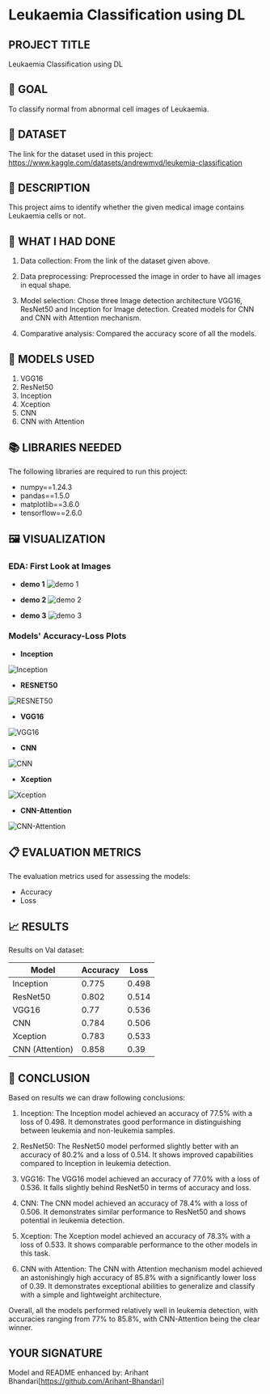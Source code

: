 # Leukaemia Classification using DL

## PROJECT TITLE

Leukaemia Classification using DL

## 🎯 GOAL

To classify normal from abnormal cell images of Leukaemia.

## 🧵 DATASET

The link for the dataset used in this project: https://www.kaggle.com/datasets/andrewmvd/leukemia-classification

## 🧾 DESCRIPTION

This project aims to identify whether the given medical image contains Leukaemia cells or not.

## 🧮 WHAT I HAD DONE

1. Data collection: From the link of the dataset given above. 

2. Data preprocessing: Preprocessed the image in order to have all images in equal shape.

3. Model selection: Chose three Image detection architecture VGG16, ResNet50 and Inception for Image detection. Created models for CNN and CNN with Attention mechanism.

4. Comparative analysis: Compared the accuracy score of all the models.

## 🚀 MODELS USED

1. VGG16
2. ResNet50
3. Inception
4. Xception
5. CNN
6. CNN with Attention

## 📚 LIBRARIES NEEDED

The following libraries are required to run this project:

- numpy==1.24.3
- pandas==1.5.0
- matplotlib==3.6.0
- tensorflow==2.6.0

## 🖼️ VISUALIZATION

### EDA: First Look at Images

* **demo 1**
![demo 1](https://github.com/abhisheks008/DL-Simplified/blob/main/Leukaemia%20Classification%20using%20DL/Images/demo1.png)

* **demo 2**
![demo 2](https://github.com/abhisheks008/DL-Simplified/blob/main/Leukaemia%20Classification%20using%20DL/Images/demo2.png)

* **demo 3**
![demo 3](https://github.com/abhisheks008/DL-Simplified/blob/main/Leukaemia%20Classification%20using%20DL/Images/demo3.png)

### Models' Accuracy-Loss Plots

* **Inception**

![Inception](https://github.com/abhisheks008/DL-Simplified/blob/main/Leukaemia%20Classification%20using%20DL/Images/inception.png)

* **RESNET50**

![RESNET50](https://github.com/abhisheks008/DL-Simplified/blob/main/Leukaemia%20Classification%20using%20DL/Images/resnet50.png)

* **VGG16**

![VGG16](https://github.com/abhisheks008/DL-Simplified/blob/main/Leukaemia%20Classification%20using%20DL/Images/vgg16.png)

* **CNN**

![CNN](https://github.com/abhisheks008/DL-Simplified/blob/main/Leukaemia%20Classification%20using%20DL/Images/cnn.png)

* **Xception**

![Xception](https://github.com/abhisheks008/DL-Simplified/blob/main/Leukaemia%20Classification%20using%20DL/Images/exception.png)

* **CNN-Attention**

![CNN-Attention](https://github.com/Arihant-Bhandari/DL-Simplified/blob/enhance_cancer_classify/Leukaemia%20Classification%20using%20DL/Images/CNN-Attention.png)

## 📋 EVALUATION METRICS

The evaluation metrics used for assessing the models:

- Accuracy 
- Loss

## 📈 RESULTS

Results on Val dataset:

| Model      | Accuracy | Loss    |
|------------|----------|---------|
| Inception    | 0.775     | 0.498   |
| ResNet50    | 0.802     | 0.514    |
| VGG16    | 0.77     | 0.536    |
| CNN    | 0.784     | 0.506    |
| Xception    | 0.783     | 0.533    |
| CNN (Attention)    | 0.858     | 0.39    |

## 📢 CONCLUSION

Based on results we can draw following conclusions:

1. Inception: The Inception model achieved an accuracy of 77.5% with a loss of 0.498. It demonstrates good performance in distinguishing between leukemia and non-leukemia samples.

2. ResNet50: The ResNet50 model performed slightly better with an accuracy of 80.2% and a loss of 0.514. It shows improved capabilities compared to Inception in leukemia detection.

3. VGG16: The VGG16 model achieved an accuracy of 77.0% with a loss of 0.536. It falls slightly behind ResNet50 in terms of accuracy and loss.

4. CNN: The CNN model achieved an accuracy of 78.4% with a loss of 0.506. It demonstrates similar performance to ResNet50 and shows potential in leukemia detection.

5. Xception: The Xception model achieved an accuracy of 78.3% with a loss of 0.533. It shows comparable performance to the other models in this task.

6. CNN with Attention: The CNN with Attention mechanism model achieved an astonishingly high accuracy of 85.8% with a significantly lower loss of 0.39. It demonstrates exceptional abilities to generalize and classify with a simple and lightweight architecture.

Overall, all the models performed relatively well in leukemia detection, with accuracies ranging from 77% to 85.8%, with CNN-Attention being the clear winner.  

## YOUR SIGNATURE

Model and README enhanced by: Arihant Bhandari[https://github.com/Arihant-Bhandari]